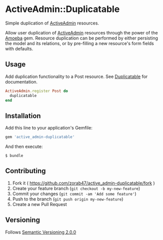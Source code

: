 # ActiveAdmin::Duplicatable

Simple duplication of [ActiveAdmin][] resources.

Allow user duplication of [ActiveAdmin][] resources through the power of the
[Amoeba][] gem. Resource duplication can be performed by either persisting the
model and its relations, or by pre-filling a new resource's form fields with
defaults.

## Usage

Add duplication functionality to a Post resource. See [Duplicatable][] for
documentation.

```ruby
ActiveAdmin.register Post do
  duplicatable
end
```

## Installation

Add this line to your application's Gemfile:

```ruby
gem 'active_admin-duplicatable'
```

And then execute:

    $ bundle

## Contributing

1. Fork it ( https://github.com/zorab47/active_admin-duplicatable/fork )
2. Create your feature branch (`git checkout -b my-new-feature`)
3. Commit your changes (`git commit -am 'Add some feature'`)
4. Push to the branch (`git push origin my-new-feature`)
5. Create a new Pull Request

## Versioning

Follows [Semantic Versioning 2.0.0][Semver]

[ActiveAdmin]: https://github.com/gregbell/active_admin
[Amoeba]: https://github.com/rocksolidwebdesign/amoeba
[Duplicatable]: lib/active_admin/duplicatable.rb
[Semver]: http://semver.org/spec/v2.0.0.html
